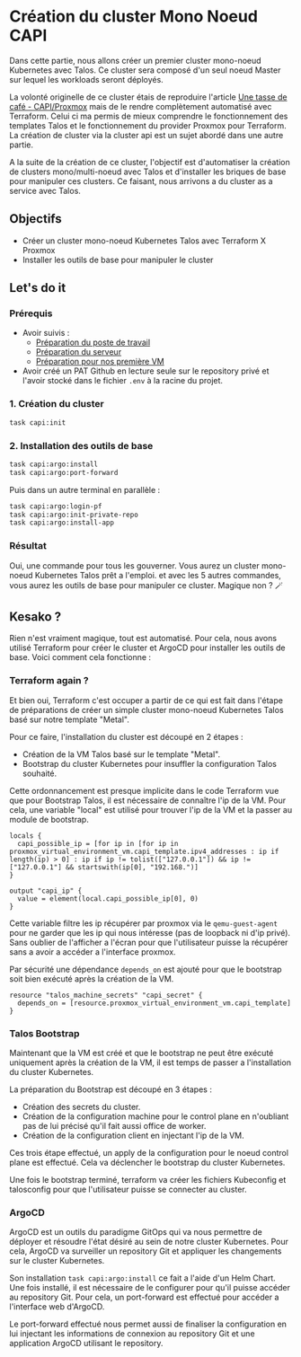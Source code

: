 # Création du cluster Mono Noeud CAPI

Dans cette partie, nous allons créer un premier cluster mono-noeud Kubernetes avec Talos. Ce cluster sera composé d'un seul noeud Master sur lequel les workloads seront déployés.

La volonté originelle de ce cluster étais de reproduire l'article [Une tasse de café - CAPI/Proxmox](https://une-tasse-de.cafe/blog/talos-capi-proxmox/) mais de le rendre complètement automatisé avec Terraform. Celui ci ma permis de mieux comprendre le fonctionnement des templates Talos et le fonctionnement du provider Proxmox pour Terraform. La création de cluster via la cluster api est un sujet abordé dans une autre partie.

A la suite de la création de ce cluster, l'objectif est d'automatiser la création de clusters mono/multi-noeud avec Talos et d'installer les briques de base pour manipuler ces clusters. Ce faisant, nous arrivons a du cluster as a service avec Talos.

## Objectifs

- Créer un cluster mono-noeud Kubernetes Talos avec Terraform X Proxmox
- Installer les outils de base pour manipuler le cluster

## Let's do it

### Prérequis

- Avoir suivis :
  - [Préparation du poste de travail](/0.setup/prepare-pc)
  - [Préparation du serveur](/1.Proxmox/1.infrastructure/prepare-server)
  - [Préparation pour nos première VM](./prepare-first-vm.md)
- Avoir créé un PAT Github en lecture seule sur le repository privé et l'avoir stocké dans le fichier `.env` à la racine du projet.

### 1. Création du cluster

```bash
task capi:init
```

### 2. Installation des outils de base

```bash
task capi:argo:install
task capi:argo:port-forward
```

Puis dans un autre terminal en parallèle :

```bash
task capi:argo:login-pf
task capi:argo:init-private-repo
task capi:argo:install-app
```

### Résultat

Oui, une commande pour tous les gouverner. Vous aurez un cluster mono-noeud Kubernetes Talos prêt a l'emploi. et avec les 5 autres commandes, vous aurez les outils de base pour manipuler ce cluster. Magique non ? 🪄

## Kesako ?

Rien n'est vraiment magique, tout est automatisé. Pour cela, nous avons utilisé Terraform pour créer le cluster et ArgoCD pour installer les outils de base. Voici comment cela fonctionne :

### Terraform again ?

Et bien oui, Terraform c'est occuper a partir de ce qui est fait dans l'étape de préparations de créer un simple cluster mono-noeud Kubernetes Talos basé sur notre template "Metal".

Pour ce faire, l'installation du cluster est découpé en 2 étapes :

- Création de la VM Talos basé sur le template "Metal".
- Bootstrap du cluster Kubernetes pour insuffler la configuration Talos souhaité.

Cette ordonnancement est presque implicite dans le code Terraform vue que pour Bootstrap Talos, il est nécessaire de connaître l'ip de la VM. Pour cela, une variable "local" est utilisé pour trouver l'ip de la VM et la passer au module de bootstrap.

```hcl
locals {
  capi_possible_ip = [for ip in [for ip in proxmox_virtual_environment_vm.capi_template.ipv4_addresses : ip if length(ip) > 0] : ip if ip != tolist(["127.0.0.1"]) && ip != ["127.0.0.1"] && startswith(ip[0], "192.168.")]
}

output "capi_ip" {
  value = element(local.capi_possible_ip[0], 0)
}
```

Cette variable filtre les ip récupérer par proxmox via le `qemu-guest-agent` pour ne garder que les ip qui nous intéresse (pas de loopback ni d'ip privé). Sans oublier de l'afficher a l'écran pour que l'utilisateur puisse la récupérer sans a avoir a accéder a l'interface proxmox.

Par sécurité une dépendance `depends_on` est ajouté pour que le bootstrap soit bien exécuté après la création de la VM.

```hcl
resource "talos_machine_secrets" "capi_secret" {
  depends_on = [resource.proxmox_virtual_environment_vm.capi_template]
}
```

### Talos Bootstrap

Maintenant que la VM est créé et que le bootstrap ne peut être exécuté uniquement après la création de la VM, il est temps de passer a l'installation du cluster Kubernetes.

La préparation du Bootstrap est découpé en 3 étapes :

- Création des secrets du cluster.
- Création de la configuration machine pour le control plane en n'oubliant pas de lui précisé qu'il fait aussi office de worker.
- Création de la configuration client en injectant l'ip de la VM.

Ces trois étape effectué, un apply de la configuration pour le noeud control plane est effectué. Cela va déclencher le bootstrap du cluster Kubernetes.

Une fois le bootstrap terminé, terraform va créer les fichiers Kubeconfig et talosconfig pour que l'utilisateur puisse se connecter au cluster.

### ArgoCD

ArgoCD est un outils du paradigme GitOps qui va nous permettre de déployer et résoudre l'état désiré au sein de notre cluster Kubernetes. Pour cela, ArgoCD va surveiller un repository Git et appliquer les changements sur le cluster Kubernetes.

Son installation `task capi:argo:install` ce fait a l'aide d'un Helm Chart. Une fois installé, il est nécessaire de le configurer pour qu'il puisse accéder au repository Git. Pour cela, un port-forward est effectué pour accéder a l'interface web d'ArgoCD.

Le port-forward effectué nous permet aussi de finaliser la configuration en lui injectant les informations de connexion au repository Git et une application ArgoCD utilisant le repository.
